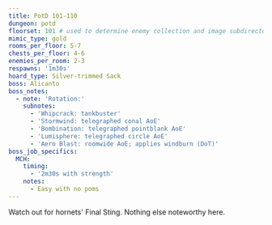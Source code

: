 ```yaml
---
title: PotD 101-110
dungeon: potd
floorset: 101 # used to determine enemy collection and image subdirectory
mimic_type: gold
rooms_per_floor: 5-7
chests_per_floor: 4-6
enemies_per_room: 2-3
respawns: '1m30s'
hoard_type: Silver-trimmed Sack
boss: Alicanto
boss_notes:
  - note: 'Rotation:'
    subnotes:
      - 'Whipcrack: tankbuster'
      - 'Stormwind: telegraphed conal AoE'
      - 'Bombination: telegraphed pointblank AoE'
      - 'Lumisphere: telegraphed circle AoE'
      - 'Aero Blast: roomwide AoE; applies windburn (DoT)'
boss_job_specifics:
  MCH:
    timing:
      - '2m30s with strength'
    notes:
      - Easy with no poms
---
```


Watch out for hornets' Final Sting. Nothing else noteworthy here.
